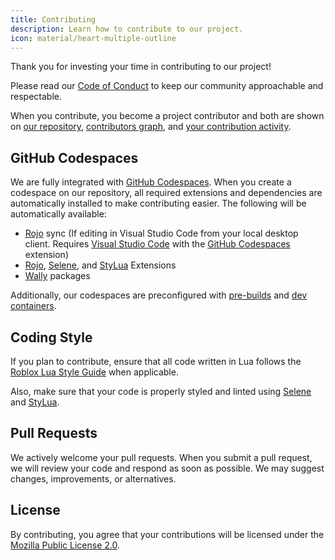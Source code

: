 ```yaml
---
title: Contributing
description: Learn how to contribute to our project.
icon: material/heart-multiple-outline
---
```


Thank you for investing your time in contributing to our project!

Please read our [Code of Conduct](CODE_OF_CONDUCT.md) to keep our community approachable and respectable.

When you contribute, you become a project contributor and both are shown on [our repository](https://github.com/RyanLua/Satchel), [contributors graph](https://github.com/RyanLua/Satchel/graphs/contributors), and [your contribution activity](https://docs.github.com/en/account-and-profile/setting-up-and-managing-your-github-profile/managing-contribution-settings-on-your-profile/viewing-contributions-on-your-profile#contribution-activity).

## GitHub Codespaces

We are fully integrated with [GitHub Codespaces](https://docs.github.com/en/codespaces). When you create a codespace on our repository, all required extensions and dependencies are automatically installed to make contributing easier. The following will be automatically available:

* [Rojo](https://github.com/rojo-rbx/rojo) sync (If editing in Visual Studio Code from your local desktop client. Requires [Visual Studio Code](https://code.visualstudio.com/download/) with the [GitHub Codespaces](https://marketplace.visualstudio.com/items?itemName=GitHub.codespaces) extension)
* [Rojo](https://github.com/rojo-rbx/rojo), [Selene](https://github.com/Kampfkarren/selene), and [StyLua](https://github.com/JohnnyMorganz/StyLua) Extensions
* [Wally](https://github.com/UpliftGames/wally/) packages

Additionally, our codespaces are preconfigured with [pre-builds](https://docs.github.com/en/codespaces/prebuilding-your-codespaces/about-github-codespaces-prebuilds) and [dev containers](https://docs.github.com/en/codespaces/setting-up-your-project-for-codespaces/adding-a-dev-container-configuration/introduction-to-dev-containers).

## Coding Style

If you plan to contribute, ensure that all code written in Lua follows the [Roblox Lua Style Guide](https://roblox.github.io/lua-style-guide/) when applicable.

Also, make sure that your code is properly styled and linted using [Selene](https://github.com/Kampfkarren/selene) and [StyLua](https://github.com/JohnnyMorganz/StyLua).

## Pull Requests

We actively welcome your pull requests. When you submit a pull request, we will review your code and respond as soon as possible. We may suggest changes, improvements, or alternatives.

## License

By contributing, you agree that your contributions will be licensed under the [Mozilla Public License 2.0](http://mozilla.org/MPL/2.0/).
